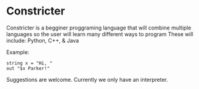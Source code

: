 # Constricter
 Constricter is a begginer proggraming language that will combine multiple languages so the user will learn many different ways to program
 These will include:
  Python,
  C++, &
  Java
  
  
 Example:
   ```
   string x = "Hi, "
   out "$x Parker!"
   ```
 Suggestions are welcome.
 Currently we only have an interpreter.


